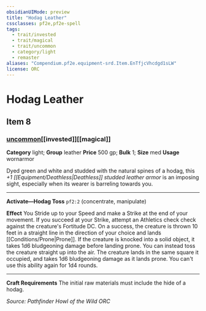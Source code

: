 ```yaml
---
obsidianUIMode: preview
title: "Hodag Leather"
cssclasses: pf2e,pf2e-spell
tags:
  - trait/invested
  - trait/magical
  - trait/uncommon
  - category/light
  - remaster
aliases: "Compendium.pf2e.equipment-srd.Item.EnTfjcVhcdgd1sLW"
license: ORC
---
```

# Hodag Leather
## Item 8
### [uncommon](uncommon "Uncommon Rarity Trait")[[invested]][[magical]]

**Category** light; **Group** leather
**Price** 500 gp; 
**Bulk** 1; **Size** med
**Usage** wornarmor

Dyed green and white and studded with the natural spines of a hodag, this _+1 [[Equipment/Deathless|Deathless]] studded leather armor_ is an imposing sight, especially when its wearer is barreling towards you.

* * *

**Activate—Hodag Toss** `pf2:2` (concentrate, manipulate)

**Effect** You Stride up to your Speed and make a Strike at the end of your movement. If you succeed at your Strike, attempt an Athletics check check against the creature's Fortitude DC. On a success, the creature is thrown 10 feet in a straight line in the direction of your choice and lands [[Conditions/Prone|Prone]]. If the creature is knocked into a solid object, it takes 1d6 bludgeoning damage before landing prone. You can instead toss the creature straight up into the air. The creature lands in the same square it occupied, and takes 1d6 bludgeoning damage as it lands prone. You can't use this ability again for 1d4 rounds.

* * *

**Craft Requirements** The initial raw materials must include the hide of a hodag.

*Source: Pathfinder Howl of the Wild*
*ORC*